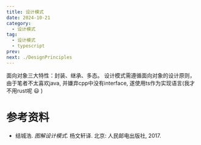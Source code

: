 ```yaml
---
title: 设计模式
date: 2024-10-21
category:
  - 设计模式
tag:
  - 设计模式
  - typescript
prev:
next: ./DesignPrinciples
---
```


面向对象三大特性：封装、继承、多态。 设计模式需遵循面向对象的设计原则，由于笔者不太喜欢java, 并嫌弃cpp中没有interface, 遂使用ts作为实现语言(我才不用rust呢 :smiley: )

<!-- more -->

# 参考资料
- 结城浩. *图解设计模式*. 杨文轩译. 北京: 人民邮电出版社, 2017.
